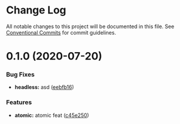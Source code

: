# Change Log

All notable changes to this project will be documented in this file.
See [Conventional Commits](https://conventionalcommits.org) for commit guidelines.

# 0.1.0 (2020-07-20)


### Bug Fixes

* **headless:** asd ([eebfb16](https://bitbucket.org/coveord/ui-kit/commits/eebfb163de4814ddfbf9ed9b9b47fee872d34221))


### Features

* **atomic:** atomic feat ([c45e250](https://bitbucket.org/coveord/ui-kit/commits/c45e250bd0c81dae470fb246c2616b8cc4ac71a0))
